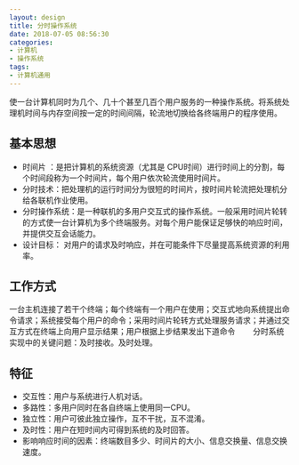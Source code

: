 ```yaml
---
layout: design
title: 分时操作系统
date: 2018-07-05 08:56:30
categories:
- 计算机
- 操作系统
tags:
- 计算机通用
---
```


使一台计算机同时为几个、几十个甚至几百个用户服务的一种操作系统。将系统处理机时间与内存空间按一定的时间间隔，轮流地切换给各终端用户的程序使用。


## 基本思想
- 时间片 ：是把计算机的系统资源（尤其是 CPU时间）进行时间上的分割，每个时间段称为一个时间片，每个用户依次轮流使用时间片。
- 分时技术：把处理机的运行时间分为很短的时间片，按时间片轮流把处理机分给各联机作业使用。
- 分时操作系统：是一种联机的多用户交互式的操作系统。一般采用时间片轮转的方式使一台计算机为多个终端服务。对每个用户能保证足够快的响应时间，并提供交互会话能力。
- 设计目标： 对用户的请求及时响应，并在可能条件下尽量提高系统资源的利用率。
<!-- more -->

## 工作方式
一台主机连接了若干个终端；每个终端有一个用户在使用；交互式地向系统提出命令请求；系统接受每个用户的命令；采用时间片轮转方式处理服务请求；并通过交互方式在终端上向用户显示结果；用户根据上步结果发出下道命令
　　分时系统实现中的关键问题：及时接收。及时处理。
　　
## 特征
- 交互性：用户与系统进行人机对话。
- 多路性：多用户同时在各自终端上使用同一CPU。
- 独立性：用户可彼此独立操作，互不干扰，互不混淆。
- 及时性：用户在短时间内可得到系统的及时回答。
- 影响响应时间的因素：终端数目多少、时间片的大小、信息交换量、信息交换速度。

